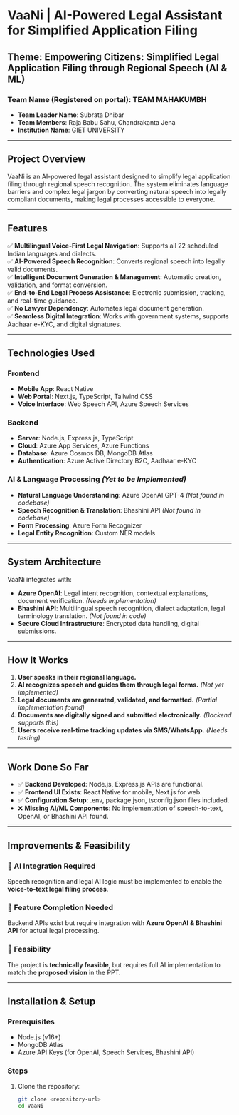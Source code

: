 # VaaNi | AI-Powered Legal Assistant for Simplified Application Filing

## Theme: Empowering Citizens: Simplified Legal Application Filing through Regional Speech (AI & ML)

### Team Name (Registered on portal): TEAM MAHAKUMBH
- **Team Leader Name**: Subrata Dhibar
- **Team Members**: Raja Babu Sahu, Chandrakanta Jena
- **Institution Name**: GIET UNIVERSITY

---

## Project Overview
VaaNi is an AI-powered legal assistant designed to simplify legal application filing through regional speech recognition. The system eliminates language barriers and complex legal jargon by converting natural speech into legally compliant documents, making legal processes accessible to everyone.

---

## Features
✅ **Multilingual Voice-First Legal Navigation**: Supports all 22 scheduled Indian languages and dialects.  
✅ **AI-Powered Speech Recognition**: Converts regional speech into legally valid documents.  
✅ **Intelligent Document Generation & Management**: Automatic creation, validation, and format conversion.  
✅ **End-to-End Legal Process Assistance**: Electronic submission, tracking, and real-time guidance.  
✅ **No Lawyer Dependency**: Automates legal document generation.  
✅ **Seamless Digital Integration**: Works with government systems, supports Aadhaar e-KYC, and digital signatures.  

---

## Technologies Used
### Frontend
- **Mobile App**: React Native  
- **Web Portal**: Next.js, TypeScript, Tailwind CSS  
- **Voice Interface**: Web Speech API, Azure Speech Services  

### Backend
- **Server**: Node.js, Express.js, TypeScript  
- **Cloud**: Azure App Services, Azure Functions  
- **Database**: Azure Cosmos DB, MongoDB Atlas  
- **Authentication**: Azure Active Directory B2C, Aadhaar e-KYC  

### AI & Language Processing *(Yet to be Implemented)*
- **Natural Language Understanding**: Azure OpenAI GPT-4 *(Not found in codebase)*  
- **Speech Recognition & Translation**: Bhashini API *(Not found in codebase)*  
- **Form Processing**: Azure Form Recognizer  
- **Legal Entity Recognition**: Custom NER models  

---

## System Architecture
VaaNi integrates with:  
- **Azure OpenAI**: Legal intent recognition, contextual explanations, document verification. *(Needs implementation)*  
- **Bhashini API**: Multilingual speech recognition, dialect adaptation, legal terminology translation. *(Not found in code)*  
- **Secure Cloud Infrastructure**: Encrypted data handling, digital submissions.  

---

## How It Works
1. **User speaks in their regional language.**  
2. **AI recognizes speech and guides them through legal forms.** *(Not yet implemented)*  
3. **Legal documents are generated, validated, and formatted.** *(Partial implementation found)*  
4. **Documents are digitally signed and submitted electronically.** *(Backend supports this)*  
5. **Users receive real-time tracking updates via SMS/WhatsApp.** *(Needs testing)*  

---

## Work Done So Far
- ✅ **Backend Developed**: Node.js, Express.js APIs are functional.  
- ✅ **Frontend UI Exists**: React Native for mobile, Next.js for web.  
- ✅ **Configuration Setup**: .env, package.json, tsconfig.json files included.  
- ❌ **Missing AI/ML Components**: No implementation of speech-to-text, OpenAI, or Bhashini API found.  

---

## Improvements & Feasibility
### 🔹 AI Integration Required
Speech recognition and legal AI logic must be implemented to enable the **voice-to-text legal filing process**.

### 🔹 Feature Completion Needed
Backend APIs exist but require integration with **Azure OpenAI & Bhashini API** for actual legal processing.

### 🔹 Feasibility
The project is **technically feasible**, but requires full AI implementation to match the **proposed vision** in the PPT.

---

## Installation & Setup

### Prerequisites
- Node.js (v16+)
- MongoDB Atlas
- Azure API Keys (for OpenAI, Speech Services, Bhashini API)

### Steps
1. Clone the repository:
   ```sh
   git clone <repository-url>
   cd VaaNi
